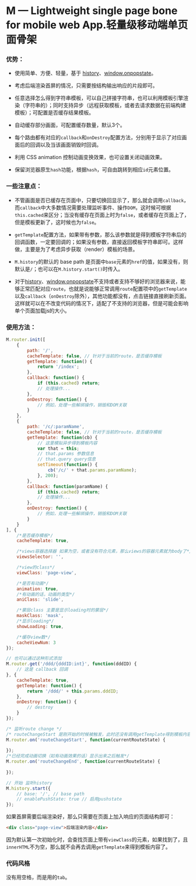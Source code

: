 M — Lightweight single page bone for mobile web App.轻量级移动端单页面骨架
=

### 优势：

* 使用简单、方便、轻量，基于 [history](https://developer.mozilla.org/en-US/docs/Web/Guide/API/DOM/Manipulating_the_browser_history)、[window.onpopstate](https://developer.mozilla.org/en-US/docs/WindowEventHandlers.onpopstate)。

* 考虑后端渲染首屏的情况，只需要按结构输出响应的片段即可。

* 任意选择怎么得到字符串模板，可以自己拼接字符串，也可以利用模板引擎渲染（字符串的）；同时支持异步（远程获取模板，或者去请求数据在前端构建模板）；可配置是否缓存结果模板。

* 自动缓存部分画面，可配置缓存数量，默认3个。

* 每个路由都有对应的`callback`和`onDestroy`配置方法，分别用于显示了对应画面后的回调以及当该画面销毁时回调。

* 利用 CSS animation 控制动画变换效果，也可设置关闭动画效果。

* 保留浏览器原生`hash`功能，根据`hash`，可自由跳转到相应`id`元素位置。

### 一些注意点：

* 不管画面是否已缓存在页面中，只要切换回显示了，那么就会调用`callback`，而`callback`中大多数情况需要处理监听事件、操作`DOM`，这时候可根据`this.cached`来区分；当没有缓存在页面上时为`false`，或者缓存在页面上了，但是模板更新了，这时候也为`false`。

* `getTemplate`配置方法，如果带有参数，那么该参数就是得到模板字符串后的回调函数，一定要回调的；如果没有参数，直接返回模板字符串即可。这样做，主要是为了考虑异步获取（render）模板的场景。

* `M.history`的默认的 base path 是页面中`base`元素的`href`的值，如果没有，则默认是`/`；也可以在`M.history.start()`时传入。

* 对于[history](https://developer.mozilla.org/en-US/docs/Web/Guide/API/DOM/Manipulating_the_browser_history)、[window.onpopstate](https://developer.mozilla.org/en-US/docs/WindowEventHandlers.onpopstate)不支持或者支持不够好的浏览器来说，能够正常匹配对应`route`，也就是说能够正常调用`route`配置项中的`getTemplate`以及`callback`（`onDestroy`除外），其他功能都没有，点击链接直接刷新页面。这样就可以在不改变代码的情况下，适配了不支持的浏览器，但是可能会影响单个页面加载js的大小。

### 使用方法：

```js
M.router.init([
	{
		path: '/',
		cacheTemplate: false, // 针对于当前的route，是否缓存模板
		getTemplate: function() {
			return '/index';
		},
		callback: function() {
			if (this.cached) return;
			// 处理操作...
		},
		onDestroy: function() {
			// 例如，处理一些解绑操作，销毁和DOM关联
		}
	},
	{
		path: '/c/:paramName',
		cacheTemplate: false, // 针对于当前的route，是否缓存模板
		getTemplate: function(cb) {
			// 这里模拟异步得到模板内容
			var that = this;
			// that.params 参数信息
			// that.query query信息
			setTimeout(function() {
				cb('/c/' + that.params.paramName);
			}, 200);
		},
		callback: function(paramName) {
			if (this.cached) return;
			// 处理操作...
		},
		onDestroy: function() {
			// 例如，处理一些解绑操作，销毁和DOM关联
		}
	}
], {
	/*是否缓存模板*/
	cacheTemplate: true,

	/*views容器选择器 如果为空，或者没有符合元素，那么views的容器元素就为body了*/
	viewsSelector: '',

	/*view的class*/
	viewClass: 'page-view',

	/*是否有动画*/
	animation: true,
	/*有动画的话，动画的类型*/
	aniClass: 'slide',

	/*蒙层class 主要是显示loading时的蒙层*/
	maskClass: 'mask',
	/*显示loading*/
	showLoading: true,

	/*缓存view数*/
	cacheViewNum: 3
});

// 也可以通过这种形式添加
M.router.get('/ddd/{dddID:int}', function(dddID) {
	// 这是 callback 回调
}, {
	cacheTemplate: true,
	getTemplate: function() {
		return '/ddd/' + this.params.dddID;
	},
	onDestroy: function() {
		// destroy
	}
});

/* 监听route change */
/* routeChangeStart 是刚开始的时候被触发，此时还没有调用getTemplate得到模板内容 */
M.router.on('routeChangeStart', function(currentRouteState) {
	
});
/*已经完成动画切换（如有动画效果的话）显示出来之后触发*/
M.router.on('routeChangeEnd', function(currentRouteState) {
	
});

// 开始 监听history
M.history.start({
	// base: '/', // base path
	// enablePushState: true // 启用pushstate
});

```

如果首屏需要后端渲染好，那么只需要在页面上加入响应的页面结构即可：

```html
<div class="page-view">后端渲染内容</div>
```

因为默认第一次初始化时，会查找页面上带有`viewClass`的元素，如果找到了，且`innerHTML`不为空，那么就不会再去调用`getTemplate`来得到模板内容了。

### 代码风格

没有用空格，而是用的`tab`。
